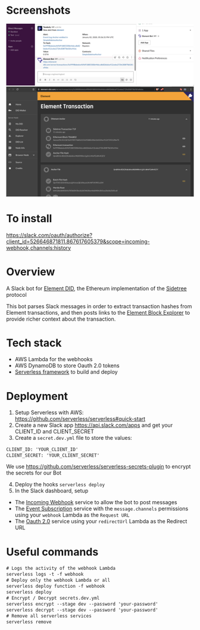 # Screenshots

![Slack screenshot](./images/slack.png)
![Slack block explorer](./images/block-explorer.png)

# To install

https://slack.com/oauth/authorize?client_id=526646871811.867617605379&scope=incoming-webhook,channels:history

# Overview

A Slack bot for [Element DID](https://github.com/decentralized-identity/element), the Ethereum implementation of the [Sidetree](https://github.com/decentralized-identity/sidetree) protocol

This bot parses Slack messages in order to extract transaction hashes from Element transactions, and then posts links to the [Element Block Explorer](https://medium.com/transmute-techtalk/element-block-explorer-bb6d2c712664) to provide richer context about the transaction.

# Tech stack

- AWS Lambda for the webhooks
- AWS DynamoDB to store Oauth 2.0 tokens
- [Serverless framework](https://github.com/serverless/serverless) to build and deploy

# Deployment

1) Setup Serverless with AWS: https://github.com/serverless/serverless#quick-start
2) Create a new Slack app https://api.slack.com/apps and get your CLIENT_ID and CLIENT_SECRET
3) Create a `secret.dev.yml` file to store the values:
```
CLIENT_ID: 'YOUR_CLIENT_ID'
CLIENT_SECRET: 'YOUR_CLIENT_SECRET'
```
We use https://github.com/serverless/serverless-secrets-plugin to encrypt the secrets for our Bot

4) Deploy the hooks `serverless deploy`
5) In the Slack dashboard, setup
- The [Incoming Webhook](https://api.slack.com/messaging/webhooks) service to allow the bot to post messages
- The [Event Subscription](https://api.slack.com/events-api) service with the `message.channels` permissions using your `webhook` Lambda as the `Request URL`
- The [Oauth 2.0](https://api.slack.com/docs/oauth) service using your `redirectUrl` Lambda as the Redirect URL

# Useful commands

```
# Logs the activity of the webhook Lambda
serverless logs -t -f webhook
# Deploy only the webhook Lambda or all
serverless deploy function -f webhook
serverless deploy
# Encrypt / Decrypt secrets.dev.yml
serverless encrypt --stage dev --password 'your-password'
serverless decrypt --stage dev --password 'your-password'
# Remove all serverless services
serverless remove
```